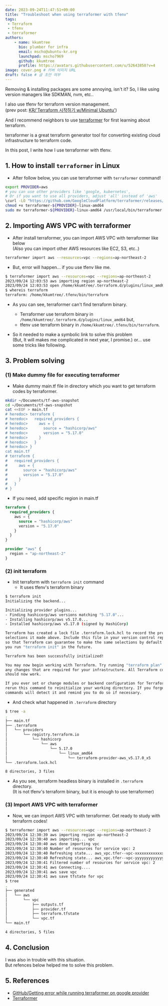 ```yaml
---
date: 2023-09-24T11:47:51+09:00
title: "Troubleshoot when using terraformer with tfenv"
tags:
 - Terraform
 - tfenv
 - terraformer
authors:
    - name: kkumtree
      bio: plumber for infra
      email: mscho@ubuntu-kr.org
      launchpad: mscho7969
      github: kkumtree
      profile: https://avatars.githubusercontent.com/u/52643858?v=4 
image: cover.png # 커버 이미지 URL
draft: false # 글 초안 여부
---
```


Removing & installing packages are some annoying, isn't it?
So, I like using version managers like SDKMAN, nvm, etc..  

I also use tfenv for terraform version management.  
(prev post: [KR/'Terraform 시작하기 w/Minimal Ubuntu'](https://kkumtree.github.io/post/terraform-hello-world-tfenv))

And I recommend neighbors to use [terraformer](https://github.com/GoogleCloudPlatform/terraformer) for first learning about terraform.  

terraformer is a great terraform generator tool for converting existing cloud infrastructure to terraform code.  

In this post, I write how I use terraformer with tfenv.

## 1. How to install `terraformer` in Linux

- After follow below, you can use terraformer with `terraformer` command!

```bash
export PROVIDER=aws 
# you can use other providers like 'google, kubernetes',
# Or if you want to use all providers, adjust 'all' instead of 'aws'
\curl -LO "https://github.com/GoogleCloudPlatform/terraformer/releases/download/$(curl -s https://api.github.com/repos/GoogleCloudPlatform/terraformer/releases/latest | grep tag_name | cut -d '"' -f 4)/terraformer-${PROVIDER}-linux-amd64"
chmod +x terraformer-${PROVIDER}-linux-amd64
sudo mv terraformer-${PROVIDER}-linux-amd64 /usr/local/bin/terraformer
```

## 2. Importing AWS VPC with terraformer

- After install terraformer, you can import AWS VPC with terraformer like below  
  (Also you can import other AWS resources like EC2, S3, etc..)

```bash
terraformer import aws --resources=vpc --regions=ap-northeast-2 
```

- But, error will happen... if you use tfenv like me.

```bash
$ terraformer import aws --resources=vpc --regions=ap-northeast-2
2023/09/24 12:03:53 aws importing region ap-northeast-2
2023/09/24 12:03:53 open /home/kkumtree/.terraform.d/plugins/linux_amd64: no such file or directory
$ whereis terraform
terraform: /home/kkumtree/.tfenv/bin/terraform
```

- As you can see, terraformer can't find terraform binary.  
  - Terraformer use terraform binary in `/home/kkumtree/.terraform.d/plugins/linux_amd64` but,  
  - tfenv use terraform binary in `/home/kkumtree/.tfenv/bin/terraform`.  

- So it needed to make a symbolic link to solve this problem  
  (But, It will makes me complicated in next year, I promise.)
  or... use some tricks like following.  

## 3. Problem solving

### (1) Make dummy file for executing terraformer

- Make dummy main.tf file in directory which you want to get terraform codes by terraformer.

```bash
mkdir ~/Documents/tf-aws-snapshot
cd ~/Documents/tf-aws-snapshot
cat <<EOF > main.tf
# heredoc> terraform {
# heredoc>   required_providers {
# heredoc>     aws = {
# heredoc>       source = "hashicorp/aws"
# heredoc>       version = "5.17.0"
# heredoc>     }
# heredoc>   }
# heredoc> }
cat main.tf
# terraform {
#   required_providers {
#     aws = {
#       source = "hashicorp/aws"
#       version = "5.17.0"
#     }
#   }
# }
```

- If you need, add specific region in main.tf

```terraform
terraform {
  required_providers {
    aws = {
      source = "hashicorp/aws"
      version = "5.17.0"
    }
  }
}

provider "aws" {
  region = "ap-northeast-2"
}
```

### (2) init terraform

- Init terraform with `terraform init` command
  - It uses tfenv's terraform binary

```bash
$ terraform init
Initializing the backend...

Initializing provider plugins...
- Finding hashicorp/aws versions matching "5.17.0"...
- Installing hashicorp/aws v5.17.0...
- Installed hashicorp/aws v5.17.0 (signed by HashiCorp)

Terraform has created a lock file .terraform.lock.hcl to record the provider
selections it made above. Include this file in your version control repository
so that Terraform can guarantee to make the same selections by default when
you run "terraform init" in the future.

Terraform has been successfully initialized!

You may now begin working with Terraform. Try running "terraform plan" to see
any changes that are required for your infrastructure. All Terraform commands
should now work.

If you ever set or change modules or backend configuration for Terraform,
rerun this command to reinitialize your working directory. If you forget, other
commands will detect it and remind you to do so if necessary.
```

- And check what happened in `.terraform` directory

```bash
$ tree -a
.
├── main.tf
├── .terraform
│   └── providers
│       └── registry.terraform.io
│           └── hashicorp
│               └── aws
│                   └── 5.17.0
│                       └── linux_amd64
│                           └── terraform-provider-aws_v5.17.0_x5
└── .terraform.lock.hcl

8 directories, 3 files
```

- As you see, terraform headless binary is installed in `.terraform` directory.  
  (It is not tfenv's terraform binary, but it is enough to use terraformer)

### (3) Import AWS VPC with terraformer

- Now, we can import AWS VPC with terraformer. Get ready to study with terraform codes!

```bash
$ terraformer import aws --resources=vpc --regions=ap-northeast-2
2023/09/24 12:30:39 aws importing region ap-northeast-2
2023/09/24 12:30:40 aws importing... vpc
2023/09/24 12:30:40 aws done importing vpc
2023/09/24 12:30:40 Number of resources for service vpc: 2
2023/09/24 12:30:40 Refreshing state... aws_vpc.tfer--vpc-xxxxxxxxxxxxxxxxx
2023/09/24 12:30:40 Refreshing state... aws_vpc.tfer--vpc-yyyyyyyyyyyyyyyyy
2023/09/24 12:30:41 Filtered number of resources for service vpc: 2
2023/09/24 12:30:41 aws Connecting.... 
2023/09/24 12:30:41 aws save vpc
2023/09/24 12:30:41 aws save tfstate for vpc
$ tree
.
├── generated
│   └── aws
│       └── vpc
│           ├── outputs.tf
│           ├── provider.tf
│           ├── terraform.tfstate
│           └── vpc.tf
└── main.tf

4 directories, 5 files
```

## 4. Conclusion

I was also in trouble with this situation.  
But refences below helped me to solve this problem.  

## 5. References

- [GitHub/Getting error while running terraformer on google provider](https://github.com/GoogleCloudPlatform/terraformer/issues/1695#issuecomment-1536052978)  
- [Terraformer](https://github.com/GoogleCloudPlatform/terraformer)  
